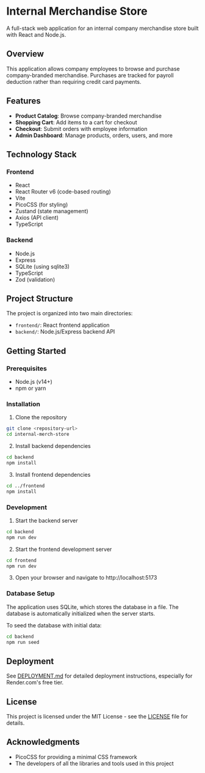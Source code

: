 # Internal Merchandise Store

A full-stack web application for an internal company merchandise store built with React and Node.js.

## Overview

This application allows company employees to browse and purchase company-branded merchandise. Purchases are tracked for payroll deduction rather than requiring credit card payments.

## Features

- **Product Catalog**: Browse company-branded merchandise
- **Shopping Cart**: Add items to a cart for checkout
- **Checkout**: Submit orders with employee information
- **Admin Dashboard**: Manage products, orders, users, and more

## Technology Stack

### Frontend
- React
- React Router v6 (code-based routing)
- Vite
- PicoCSS (for styling)
- Zustand (state management)
- Axios (API client)
- TypeScript

### Backend
- Node.js
- Express
- SQLite (using sqlite3)
- TypeScript
- Zod (validation)

## Project Structure

The project is organized into two main directories:

- `frontend/`: React frontend application
- `backend/`: Node.js/Express backend API

## Getting Started

### Prerequisites

- Node.js (v14+)
- npm or yarn

### Installation

1. Clone the repository
```bash
git clone <repository-url>
cd internal-merch-store
```

2. Install backend dependencies
```bash
cd backend
npm install
```

3. Install frontend dependencies
```bash
cd ../frontend
npm install
```

### Development

1. Start the backend server
```bash
cd backend
npm run dev
```

2. Start the frontend development server
```bash
cd frontend
npm run dev
```

3. Open your browser and navigate to http://localhost:5173

### Database Setup

The application uses SQLite, which stores the database in a file. The database is automatically initialized when the server starts.

To seed the database with initial data:
```bash
cd backend
npm run seed
```

## Deployment

See [DEPLOYMENT.md](DEPLOYMENT.md) for detailed deployment instructions, especially for Render.com's free tier.

## License

This project is licensed under the MIT License - see the [LICENSE](LICENSE) file for details.

## Acknowledgments

- PicoCSS for providing a minimal CSS framework
- The developers of all the libraries and tools used in this project